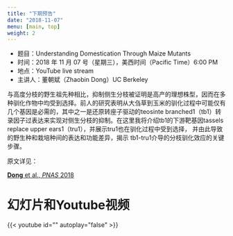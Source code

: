 ```yaml
---
title: "下期预告"
date: "2018-11-07"
menu: [main, top]
weight: 2
---
```



- 题目：Understanding Domestication Through Maize Mutants
- 时间：2018 年 11 月 07 号（星期三），美西时间（Pacific Time）6:00 PM
- 地点：YouTube live stream 
- 主讲人：董朝斌（Zhaobin Dong）UC Berkeley

与高度分枝的野生祖先种相比，抑制侧生分枝被证明是高产的理想株型，因而在多种驯化作物中均受到选择。前人的研究表明从大刍草到玉米的驯化过程中可能仅有几个基因是必需的，其中之一是还原转座子驱动的teosinte branched1（tb1）转录因子过表达来实现对侧生分枝的抑制。在这里我将介绍tb1的下游靶基因tassels replace upper ears1（tru1），并展示tru1也在驯化过程中受到选择， 并由此导致的野生种和栽培种间的表达和功能差异，揭示 tb1-tru1介导的分枝驯化效应的关键步骤。

原文详见：

[**Dong** et al., _PNAS_ 2018](http://www.pnas.org/content/114/41/E8656)


# 幻灯片和Youtube视频

{{< youtube id="" autoplay="false" >}}

